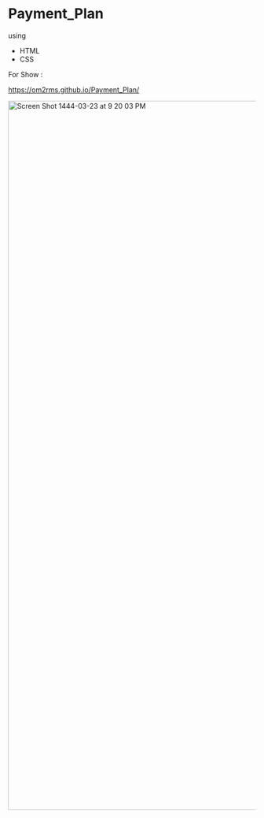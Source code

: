 # Payment_Plan


using 
- HTML
- CSS

For Show :

https://om2rms.github.io/Payment_Plan/


<img width="1440" alt="Screen Shot 1444-03-23 at 9 20 03 PM" src="https://user-images.githubusercontent.com/67797112/196774662-220276ea-faf7-4ba0-ab0e-280ca951797c.png">
